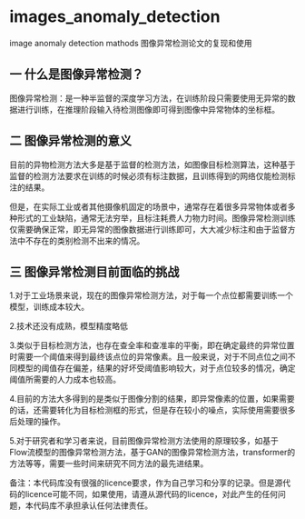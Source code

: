 # images_anomaly_detection

image anomaly detection mathods 图像异常检测论文的复现和使用

## 一 什么是图像异常检测？

图像异常检测：是一种半监督的深度学习方法，在训练阶段只需要使用无异常的数据进行训练，在推理阶段输入待检测图像即可得到图像中异常物体的坐标框。

## 二 图像异常检测的意义

目前的异物检测方法大多是基于监督的检测方法，如图像目标检测算法，这种基于监督的检测方法要求在训练的时候必须有标注数据，且训练得到的网络仅能检测标注的结果。

但是，在实际工业或者其他摄像机固定的场景中，通常存在着很多异常物体或者多种形式的工业缺陷，通常无法穷举，且标注耗费人力物力时间。图像异常检测训练仅需要确保正常，即无异常的图像数据进行训练即可，大大减少标注和由于监督方法中不存在的类别检测不出来的情况。

## 三 图像异常检测目前面临的挑战

1.对于工业场景来说，现在的图像异常检测方法，对于每一个点位都需要训练一个模型，训练成本较大。

2.技术还没有成熟，模型精度略低

3.类似于目标检测方法，也存在查全率和查准率的平衡，即在确定最终的异常位置时需要一个阈值来得到最终该点位的异常像素。且一般来说，对于不同点位之间不同模型的阈值存在偏差，结果的好坏受阈值影响较大，对于点位较多的情况，确定阈值所需要的人力成本也较高。

4.目前的方法大多得到的是类似于图像分割的结果，即异常像素的位置，如果需要的话，还需要转化为目标检测框的形式，但是存在较小的噪点，实际使用需要很多后处理的操作。

5.对于研究者和学习者来说，目前图像异常检测方法使用的原理较多，如基于Flow流模型的图像异常检测方法，基于GAN的图像异常检测方法，transformer的方法等等，需要一些时间来研究不同方法的最先进结果。

备注：本代码库没有很强的licence要求，作为自己学习和分享的记录。但是源代码的licence可能不同，如果使用，请遵从源代码的licence，对此产生的任何问题，本代码库不承担承认任何法律责任。
